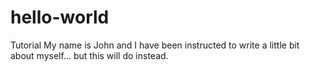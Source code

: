# hello-world
Tutorial
My name is John and I have been instructed to write a little bit about myself... but this will do instead.
